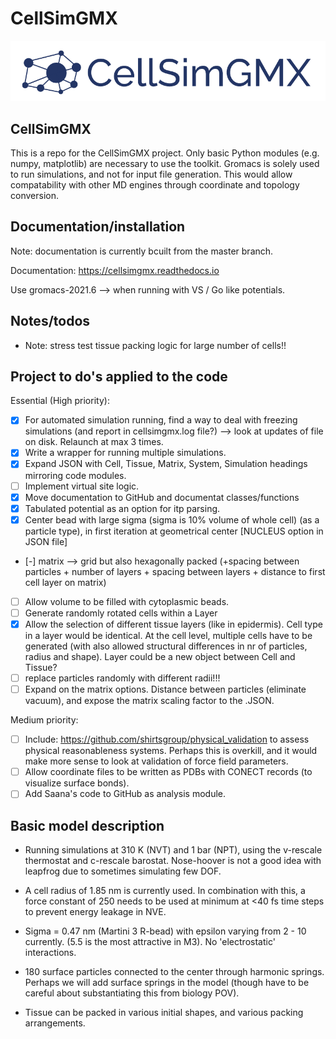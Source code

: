 # CellSimGMX

<p align="left">
  <img src="docs/logo.png" width="550" title="CellSimGMX logo">
</p>

## CellSimGMX

This is a repo for the CellSimGMX project. Only basic Python modules (e.g. numpy, matplotlib) are necessary to use the toolkit. Gromacs is solely used to run simulations, and not for input file generation. This would allow compatability with other MD engines through coordinate and topology conversion.

## Documentation/installation

Note: documentation is currently bcuilt from the master branch. 

Documentation: https://cellsimgmx.readthedocs.io

Use gromacs-2021.6 --> when running with VS / Go like potentials. 

## Notes/todos
- Note: stress test tissue packing logic for large number of cells!!

## Project to do's applied to the code

Essential (High priority):

- [x] For automated simulation running, find a way to deal with freezing simulations (and report in cellsimgmx.log file?) --> look at updates of file on disk. Relaunch at max 3 times. 
- [x] Write a wrapper for running multiple simulations. 
- [x] Expand JSON with Cell, Tissue, Matrix, System, Simulation headings mirroring code modules. 
- [ ] Implement virtual site logic. 
- [x] Move documentation to GitHub and documentat classes/functions
- [x] Tabulated potential as an option for itp parsing. 
- [x] Center bead with large sigma (sigma is 10% volume of whole cell) (as a particle type), in first iteration at geometrical center [NUCLEUS option in JSON file]
- [-] matrix --> grid but also hexagonally packed (+spacing between particles + number of layers + spacing between layers + distance to first cell layer on matrix)
- [ ] Allow volume to be filled with cytoplasmic beads. 
- [ ] Generate randomly rotated cells within a Layer 
- [x] Allow the selection of different tissue layers (like in epidermis). Cell type in a layer would be identical. At the cell level, multiple cells have to be generated (with also allowed structural differences in nr of particles, radius and shape). Layer could be a new object between Cell and Tissue?
- [ ] replace particles randomly with different radii!!!
- [ ] Expand on the matrix options. Distance between particles (eliminate vacuum), and expose the matrix scaling factor to the .JSON. 

Medium priority:
- [ ] Include: https://github.com/shirtsgroup/physical_validation to assess physical reasonableness systems. Perhaps this is overkill, and it would make more sense to look at validation of force field parameters. 
- [ ] Allow coordinate files to be written as PDBs with CONECT records (to visualize surface bonds). 
- [ ] Add Saana's code to GitHub as analysis module. 

## Basic model description

- Running simulations at 310 K (NVT) and 1 bar (NPT), using the v-rescale thermostat and c-rescale barostat. Nose-hoover is not a good idea with leapfrog due to sometimes simulating few DOF. 

- A cell radius of 1.85 nm is currently used. In combination with this, a force constant of 250 needs to be used at minimum at <40 fs time steps to prevent energy leakage in NVE. 

- Sigma = 0.47 nm (Martini 3 R-bead) with epsilon varying from 2 - 10 currently. (5.5 is the most attractive in M3). No 'electrostatic' interactions. 

- 180 surface particles connected to the center through harmonic springs. Perhaps we will add surface springs in the model (though have to be careful about substantiating this from biology POV). 

- Tissue can be packed in various initial shapes, and various packing arrangements. 
